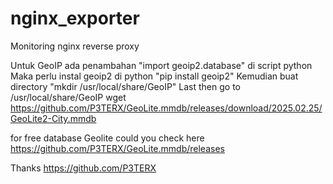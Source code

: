 # nginx_exporter
Monitoring nginx reverse proxy

Untuk GeoIP ada penambahan "import geoip2.database" di script python
Maka perlu instal geoip2 di python "pip install geoip2"
Kemudian buat directory "mkdir /usr/local/share/GeoIP"
Last then go to /usr/local/share/GeoIP 
wget https://github.com/P3TERX/GeoLite.mmdb/releases/download/2025.02.25/GeoLite2-City.mmdb

for free database Geolite could you check here https://github.com/P3TERX/GeoLite.mmdb/releases

Thanks https://github.com/P3TERX

